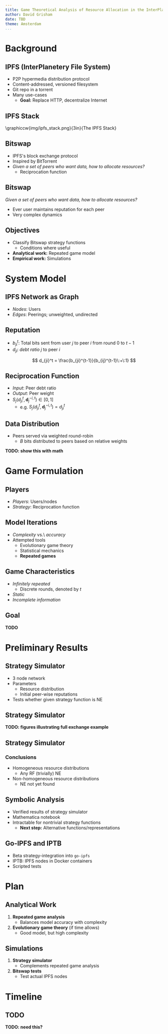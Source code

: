 ```yaml
---
title: Game Theoretical Analysis of Resource Allocation in the InterPlanetary File System
author: David Grisham
date: TBD
theme: Amsterdam
...
```


Background
==========

IPFS (InterPlanetery File System)
---------------------------------

-   P2P hypermedia distribution protocol
-   Content-addressed, versioned filesystem
-   Git repo in a torrent
-   Many use-cases
    -   **Goal:** Replace HTTP, decentralize Internet

IPFS Stack
----------

\graphiccw{img/ipfs_stack.png}{3in}{The IPFS Stack}

Bitswap
-------

-   IPFS's block exchange protocol
-   Inspired by BitTorrent
-   *Given a set of peers who want data, how to allocate resources?*
    -   Reciprocation function

Bitswap
-------

*Given a set of peers who want data, how to allocate resources?*

-   Ever user maintains reputation for each peer
-   Very complex dynamics

Objectives
----------

-   Classify Bitswap strategy functions
    -   Conditions where useful
-   **Analytical work:** Repeated game model
-   **Empirical work:** Simulations

System Model
============

IPFS Network as Graph
---------------------

-   *Nodes*: Users
-   *Edges*: Peerings; unweighted, undirected

Reputation
----------

-   $b_{ji}^t$: Total bits sent from user $j$ to peer $i$ from round $0$ to
    $t-1$
-   $d_{ji}$: *debt ratio* $j$ to peer $i$

$$
d_{ji}^t = \frac{b_{ji}^{t-1}}{b_{ij}^{t-1}\:+\:1}
$$

Reciprocation Function
----------------------

-   *Input*: Peer debt ratio
-   *Output*: Peer weight
-   $S_j(d_{ji}^t, \mathbf{d}_j^{-i,t}) \in [0, 1]$
    -   e.g. $S_j(d_{ji}^t, \mathbf{d}_j^{-i,t}) = d_{ji}^t$

Data Distribution
-----------------

-   Peers served via weighted round-robin
    -   $B$ bits distributed to peers based on relative weights

**TODO: show this with math**

Game Formulation
================

Players
-------

-   *Players*: Users/nodes
-   *Strategy*: Reciprocation function

Model Iterations
----------------

-   *Complexity* vs.\ *accuracy*
-   Attempted tools
    -   Evolutionary game theory
    -   Statistical mechanics
    -   **Repeated games**

Game Characteristics
--------------------

-   *Infinitely repeated*
    -   Discrete rounds, denoted by $t$
-   *Static*
-   *Incomplete information*

Goal
----

**TODO**

Preliminary Results
===================

Strategy Simulator
------------------

-   3 node network
-   Parameters
    -   Resource distribution
    -   Initial peer-wise reputations
-   Tests whether given strategy function is NE

Strategy Simulator
------------------

**TODO: figures illustrating full exchange example**

Strategy Simulator
------------------

### Conclusions

-   Homogeneous resource distributions
    -   Any RF (trivially) NE
-   Non-homogeneous resource distributions
    -   NE not yet found

Symbolic Analysis
-----------------

-   Verified results of strategy simulator
-   Mathematica notebook
-   Intractable for nontrivial strategy functions
    -   **Next step:** Alternative functions/representations

Go-IPFS and IPTB
----------------

-   Beta strategy-integration into `go-ipfs`
-   IPTB: IPFS nodes in Docker containers
-   Scripted tests

Plan
====

Analytical Work
---------------

1.  **Repeated game analysis**
    -   Balances model accuracy with complexity
2.  **Evolutionary game theory** (if time allows)
    -   Good model, but high complexity

Simulations
-----------

1.  **Strategy simulator**
    -   Complements repeated game analysis
2.  **Bitswap tests**
    -   Test actual IPFS nodes

Timeline
========

TODO
----

**TODO: need this?**
